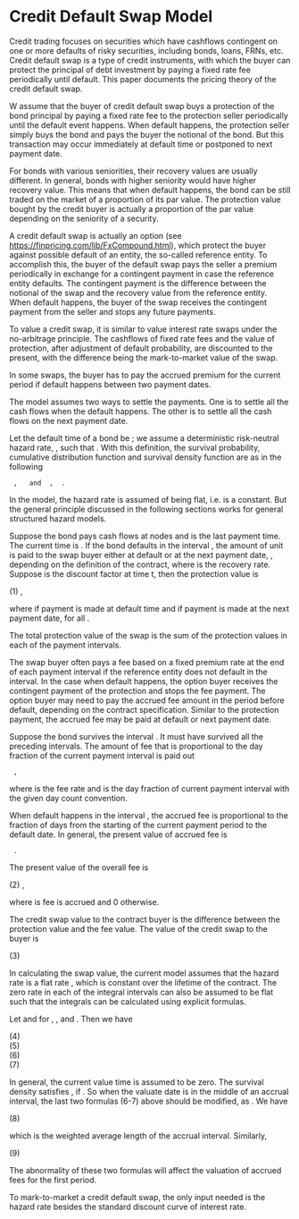 # Credit Default Swap Model

Credit trading focuses on securities which have cashflows contingent on one or more defaults of risky securities, including bonds, loans, FRNs, etc. Credit default swap is a type of credit instruments, with which the buyer can protect the principal of debt investment by paying a fixed rate fee periodically until default. This paper documents the pricing theory of the credit default swap.   

W assume that the buyer of credit default swap buys a protection of the bond principal by paying a fixed rate fee to the protection seller periodically until the default event happens. When default happens, the protection seller simply buys the bond and pays the buyer the notional of the bond. But this transaction may occur immediately at default time or postponed to next payment date. 

For bonds with various seniorities, their recovery values are usually different. In general, bonds with higher seniority would have higher recovery value. This means that when default happens, the bond can be still traded on the market of a proportion of its par value. The protection value bought by the credit buyer is actually a proportion of the par value depending on the seniority of a security. 

A credit default swap is actually an option (see https://finpricing.com/lib/FxCompound.html), which protect the buyer against possible default of an entity, the so-called reference entity. To accomplish this, the buyer of the default swap pays the seller a premium periodically in exchange for a contingent payment in case the reference entity defaults. The contingent payment is the difference between the notional of the swap and the recovery value from the reference entity. When default happens, the buyer of the swap receives the contingent payment from the seller and stops any future payments.

To value a credit swap, it is similar to value interest rate swaps under the no-arbitrage principle. The cashflows of fixed rate fees and the value of protection, after adjustment of default probability, are discounted to the present, with the difference being the mark-to-market value of the swap. 

In some swaps, the buyer has to pay the accrued premium for the current period if default happens between two payment dates. 

The model assumes two ways to settle the payments. One is to settle all the cash flows when the default happens. The other is to settle all the cash flows on the next payment date. 

Let the default time of a bond be  ; we assume a deterministic risk-neutral hazard rate,  , such that  . With this definition, the survival probability, cumulative distribution function and survival density function are as in the following 

	 ,   and  ,  .

In the model, the hazard rate is assumed of being flat, i.e.  is a constant. But the general principle discussed in the following sections works for general structured hazard models. 

Suppose the bond pays cash flows at nodes   and  is the last payment time. The current time is  . If the bond defaults in the interval  , the amount of  unit is paid to the swap buyer either at default or at the next payment date,  , depending on the definition of the contract, where   is the recovery rate. Suppose   is the discount factor at time t, then the protection value is 

(1)	 ,  

where   if payment is made at default time and   if payment is made at the next payment date, for all  .  

The total protection value of the swap is the sum of the protection values in each of the payment intervals. 

The swap buyer often pays a fee based on a fixed premium rate at the end of each payment interval if the reference entity does not default in the interval. In the case when default happens, the option buyer receives the contingent payment of the protection and stops the fee payment. The option buyer may need to pay the accrued fee amount in the period before default, depending on the contract specification. Similar to the protection payment, the accrued fee may be paid at default or next payment date.
 
Suppose the bond survives the interval  . It must have survived all the preceding intervals. The amount of fee that is proportional to the day fraction of the current payment interval is paid out

	 ,

where   is the fee rate and   is the day fraction of current payment interval with the given day count convention. 

When default happens in the interval  , the accrued fee is proportional to the fraction of days from the starting of the current payment period to the default date. In general, the present value of accrued fee is 

	 .

The present value of the overall fee is  

(2)	 ,

where   is fee is accrued and 0 otherwise. 

The credit swap value to the contract buyer is the difference between the protection value and the fee value. The value of the credit swap to the buyer is 

(3)	 

In calculating the swap value, the current model assumes that the hazard rate is a flat rate  , which is constant over the lifetime of the contract. The zero rate in each of the integral intervals can also be assumed to be flat such that the integrals can be calculated using explicit formulas. 

Let   and  for  ,  ,  and  . Then we have 

(4)	 
(5)	 
(6)	 
(7)         

In general, the current value time is assumed to be zero. The survival density satisfies , if  . So when the valuate date is in the middle of an accrual interval, the last two formulas (6-7) above should be modified, as  . We have 

(8)	 

which is the weighted average length of the accrual interval.  Similarly, 

(9)     

The abnormality of these two formulas will affect the valuation of accrued fees for the first period. 

To mark-to-market a credit default swap, the only input needed is the hazard rate besides the standard discount curve of interest rate. 


